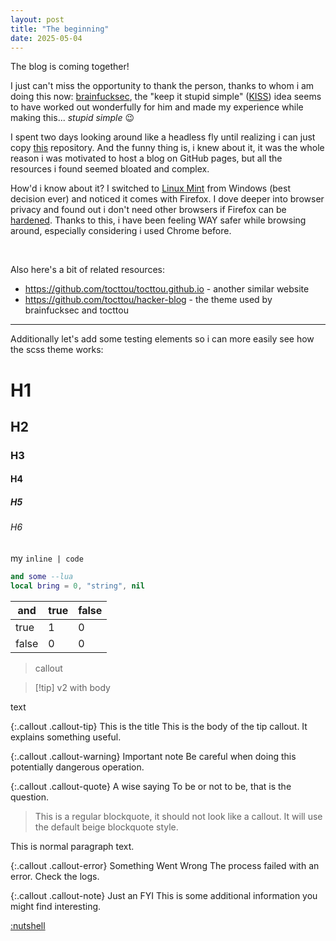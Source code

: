 ```yaml
---
layout: post
title: "The beginning"
date: 2025-05-04
---
```


The blog is coming together!

I just can't miss the opportunity to thank the person, thanks to whom i am doing this now: [brainfucksec](https://brainfucksec.github.io/), the "keep it stupid simple" ([KISS](https://brainfucksec.github.io/android-foss-apps-list-2025#introduction)) idea seems to have worked out wonderfully for him and made my experience while making this... *stupid simple* 😉

I spent two days looking around like a headless fly until realizing i can just copy [this](https://github.com/brainfucksec/brainfucksec.github.io) repository. And the funny thing is, i knew about it, it was the whole reason i was motivated to host a blog on GitHub pages, but all the resources i found seemed bloated and complex.

How'd i know about it? I switched to [Linux Mint](https://www.linuxmint.com/) from Windows (best decision ever) and noticed it comes with Firefox. I dove deeper into browser privacy and found out i don't need other browsers if Firefox can be [hardened](https://brainfucksec.github.io/firefox-hardening-guide-2024). Thanks to this, i have been feeling WAY safer while browsing around, especially considering i used Chrome before.

<br>

Also here's a bit of related resources:
- <https://github.com/tocttou/tocttou.github.io> - another similar website
- <https://github.com/tocttou/hacker-blog> - the theme used by brainfucksec and tocttou

---

Additionally let's add some testing elements so i can more easily see how the scss theme works:
# H1
## H2
### H3
#### H4
##### H5
###### H6
my `inline | code`
```lua
and some --lua
local bring = 0, "string", nil
```

| and   | true | false |
| ----- | ---- | ----- |
| true  | 1    | 0     |
| false | 0    | 0     |

>callout

>[!tip] v2
>with
body

text

{:.callout .callout-tip}
This is the title
This is the body of the tip callout. It explains something useful.

{:.callout .callout-warning}
Important note
Be careful when doing this potentially dangerous operation.

{:.callout .callout-quote}
A wise saying
To be or not to be, that is the question.

>This is a regular blockquote, it should not look like a callout.
>It will use the default beige blockquote style.

This is normal paragraph text.

{:.callout .callout-error}
Something Went Wrong
The process failed with an error. Check the logs.

{:.callout .callout-note}
Just an FYI
This is some additional information you might find interesting.

[:nutshell](https://ncase.me/nutshell/)
